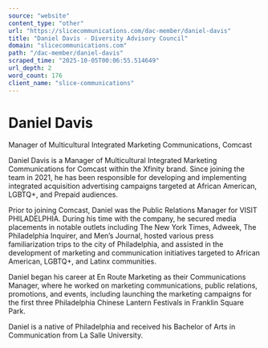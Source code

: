 ```yaml
---
source: "website"
content_type: "other"
url: "https://slicecommunications.com/dac-member/daniel-davis"
title: "Daniel Davis - Diversity Advisory Council"
domain: "slicecommunications.com"
path: "/dac-member/daniel-davis"
scraped_time: "2025-10-05T00:06:55.514649"
url_depth: 2
word_count: 176
client_name: "slice-communications"
---
```


# Daniel Davis

Manager of Multicultural Integrated Marketing Communications, Comcast

Daniel Davis is a Manager of Multicultural Integrated Marketing Communications for Comcast within the Xfinity brand. Since joining the team in 2021, he has been responsible for developing and implementing integrated acquisition advertising campaigns targeted at African American, LGBTQ+, and Prepaid audiences.

Prior to joining Comcast, Daniel was the Public Relations Manager for VISIT PHILADELPHIA. During his time with the company, he secured media placements in notable outlets including The New York Times, Adweek, The Philadelphia Inquirer, and Men’s Journal, hosted various press familiarization trips to the city of Philadelphia, and assisted in the development of marketing and communication initiatives targeted to African American, LGBTQ+, and Latinx communities.

Daniel began his career at En Route Marketing as their Communications Manager, where he worked on marketing communications, public relations, promotions, and events, including launching the marketing campaigns for the first three Philadelphia Chinese Lantern Festivals in Franklin Square Park.

Daniel is a native of Philadelphia and received his Bachelor of Arts in Communication from La Salle University.